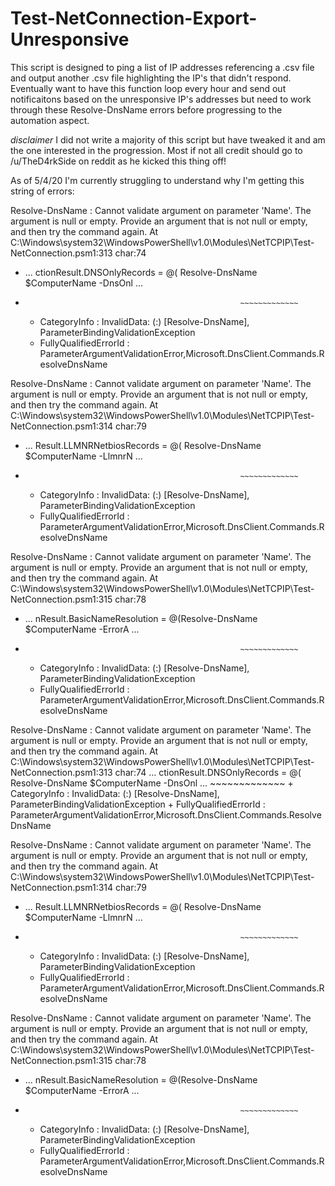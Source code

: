 # Test-NetConnection-Export-Unresponsive
This script is designed to ping a list of IP addresses referencing a .csv file and output another .csv file highlighting the IP's that 
didn't respond. Eventually want to have this function loop every hour and send out notificaitons based on the unresponsive IP's addresses but need to work through these Resolve-DnsName errors before progressing to the automation aspect.

*disclaimer* I did not write a majority of this script but have tweaked it and am the one interested in the progression. Most if not all
credit should go to /u/TheD4rkSide on reddit as he kicked this thing off!

As of 5/4/20 I'm currently struggling to understand why I'm getting this string of errors:

Resolve-DnsName : Cannot validate argument on parameter 'Name'. The argument is null or empty. Provide an argument that is not null or empty, and then try 
the command again.
At C:\Windows\system32\WindowsPowerShell\v1.0\Modules\NetTCPIP\Test-NetConnection.psm1:313 char:74
+ ... ctionResult.DNSOnlyRecords = @( Resolve-DnsName $ComputerName -DnsOnl ...
+                                                     ~~~~~~~~~~~~~
    + CategoryInfo          : InvalidData: (:) [Resolve-DnsName], ParameterBindingValidationException
    + FullyQualifiedErrorId : ParameterArgumentValidationError,Microsoft.DnsClient.Commands.ResolveDnsName
 
Resolve-DnsName : Cannot validate argument on parameter 'Name'. The argument is null or empty. Provide an argument that is not null or empty, and then try 
the command again.
At C:\Windows\system32\WindowsPowerShell\v1.0\Modules\NetTCPIP\Test-NetConnection.psm1:314 char:79
+ ... Result.LLMNRNetbiosRecords = @( Resolve-DnsName $ComputerName -LlmnrN ...
+                                                     ~~~~~~~~~~~~~
    + CategoryInfo          : InvalidData: (:) [Resolve-DnsName], ParameterBindingValidationException
    + FullyQualifiedErrorId : ParameterArgumentValidationError,Microsoft.DnsClient.Commands.ResolveDnsName
 
Resolve-DnsName : Cannot validate argument on parameter 'Name'. The argument is null or empty. Provide an argument that is not null or empty, and then try 
the command again.
At C:\Windows\system32\WindowsPowerShell\v1.0\Modules\NetTCPIP\Test-NetConnection.psm1:315 char:78
+ ... nResult.BasicNameResolution = @(Resolve-DnsName $ComputerName -ErrorA ...
+                                                     ~~~~~~~~~~~~~
    + CategoryInfo          : InvalidData: (:) [Resolve-DnsName], ParameterBindingValidationException
    + FullyQualifiedErrorId : ParameterArgumentValidationError,Microsoft.DnsClient.Commands.ResolveDnsName
 
Resolve-DnsName : Cannot validate argument on parameter 'Name'. The argument is null or empty. Provide an argument that is not null or empty, and then try 
the command again.
At C:\Windows\system32\WindowsPowerShell\v1.0\Modules\NetTCPIP\Test-NetConnection.psm1:313 char:74
 ... ctionResult.DNSOnlyRecords = @( Resolve-DnsName $ComputerName -DnsOnl ...
                                                     ~~~~~~~~~~~~~
    + CategoryInfo          : InvalidData: (:) [Resolve-DnsName], ParameterBindingValidationException
    + FullyQualifiedErrorId : ParameterArgumentValidationError,Microsoft.DnsClient.Commands.ResolveDnsName
 
Resolve-DnsName : Cannot validate argument on parameter 'Name'. The argument is null or empty. Provide an argument that is not null or empty, and then try 
the command again.
At C:\Windows\system32\WindowsPowerShell\v1.0\Modules\NetTCPIP\Test-NetConnection.psm1:314 char:79
+ ... Result.LLMNRNetbiosRecords = @( Resolve-DnsName $ComputerName -LlmnrN ...
+                                                     ~~~~~~~~~~~~~
    + CategoryInfo          : InvalidData: (:) [Resolve-DnsName], ParameterBindingValidationException
    + FullyQualifiedErrorId : ParameterArgumentValidationError,Microsoft.DnsClient.Commands.ResolveDnsName
 
Resolve-DnsName : Cannot validate argument on parameter 'Name'. The argument is null or empty. Provide an argument that is not null or empty, and then try 
the command again.
At C:\Windows\system32\WindowsPowerShell\v1.0\Modules\NetTCPIP\Test-NetConnection.psm1:315 char:78
+ ... nResult.BasicNameResolution = @(Resolve-DnsName $ComputerName -ErrorA ...
+                                                     ~~~~~~~~~~~~~
    + CategoryInfo          : InvalidData: (:) [Resolve-DnsName], ParameterBindingValidationException
    + FullyQualifiedErrorId : ParameterArgumentValidationError,Microsoft.DnsClient.Commands.ResolveDnsName
    
  
 
